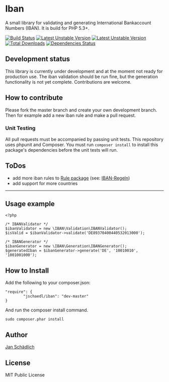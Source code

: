 # Iban

A small library for validating and generating International Bankaccount Numbers (IBAN). It is build for PHP 5.3+.


[![Build Status](https://travis-ci.org/jschaedl/Iban.png)](https://travis-ci.org/jschaedl/Byte) 
[![Latest Unstable Version](https://poser.pugx.org/jschaedl/Iban/v/stable.png)](https://packagist.org/packages/jschaedl/Byte) 
[![Latest Unstable Version](https://poser.pugx.org/jschaedl/Iban/v/unstable.png)](https://packagist.org/packages/jschaedl/Byte) 
[![Total Downloads](https://poser.pugx.org/jschaedl/Iban/downloads.png)](https://packagist.org/packages/jschaedl/byte) 
[![Dependencies Status](https://d2xishtp1ojlk0.cloudfront.net/d/12894297)](http://depending.in/jschaedl/Iban)

## Development status
This library is currently under development and at the moment not ready for production use. The iban validation should be run fine, but the generation functionality is not yet complete. Contributions are welcome.

## How to contribute

Please fork the master branch and create your own development branch. Then for example add a new iban rule and make a pull request. 

### Unit Testing

All pull requests must be accompanied by passing unit tests. This repository uses phpunit and Composer. You must run `composer install` to install this package's dependencies before the unit tests will run.


## ToDos
* add more iban rules to [Rule package](https://github.com/jschaedl/Iban/tree/master/src/IBAN/Rule) (see: [IBAN-Regeln](http://www.kigst.de/media/Deutsche_Bundesbank_Uebersicht_der_IBAN_Regeln_Stand_Juni_2013.pdf))
* add support for more countries

---


## Usage example

```
<?php
    
/* IBANValidator */
$ibanValidator = new \IBAN\Validation\IBANValidator();
$isValid = $ibanValidator->validate('DE89370400440532013000');
   	
/* IBANGenerator */
$ibanGenerator = new \IBAN\Generation\IBANGenerator();
$generatedIban = $ibanGenerator->generate('DE', '10010010', '1001001000');
 ```	
    
## How to Install

Add the following to your composer.json:


```
"require": {
        "jschaedl/iban": "dev-master"
}
```

And run the composer install command.

```
sudo composer.phar install
```

## Author

[Jan Schädlich](https://github.com/jschaedl)

## License

MIT Public License
